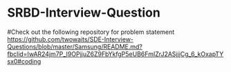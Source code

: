 # SRBD-Interview-Question
#Check out the following repository for problem statement
https://github.com/twowaits/SDE-Interview-Questions/blob/master/Samsung/README.md?fbclid=IwAR24jm7P_I9OPjjuZ6Z9FbYkfgP5eUB6FmIZrJ2ASjjjCg_6_kOxapTYsx0#coding
